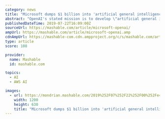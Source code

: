 ```yaml
---
category: news
title: "Microsoft dumps $1 billion into 'artificial general intelligence' project"
abstract: "OpenAI's stated mission is to develop \"artificial general intelligence,\" or AGI ... Microsoft website urging companies to use Azure over AWS, which represents a massive portion of Amazon's ..."
publishedDateTime: 2019-07-22T16:09:00Z
sourceUrl: https://mashable.com/article/microsoft-openai/
ampUrl: https://mashable.com/article/microsoft-openai.amp
cdnAmpUrl: https://mashable-com.cdn.ampproject.org/c/s/mashable.com/article/microsoft-openai.amp
type: article
score: 108

provider:
  name: Mashable
  id: mashable.com

topics:
  - AI
  - AWS AI

images:
  - url: https://mondrian.mashable.com/2019%252F07%252F22%252F00%252Fe47d59ecc4244dce8b255589e1da6ba0.10ec8.jpg%252F1200x630.jpg?signature=-rRduAYNoLulo-7zUC9w5K53yEA=
    width: 1200
    height: 630
    title: "Microsoft dumps $1 billion into 'artificial general intelligence' project"
---
```

